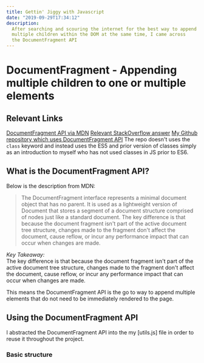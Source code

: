 ```yaml
---
title: Gettin' Jiggy with Javascript
date: "2019-09-29T17:34:12"
description:
  After searching and scouring the internet for the best way to append
  multiple children within the DOM at the same time, I came across
  the DocumentFragment API
---
```


# DocumentFragment - Appending multiple children to one or multiple elements

## Relevant Links

[DocumentFragment API via MDN](https://developer.mozilla.org/en-US/docs/Web/API/DocumentFragment)
[Relevant StackOverflow answer](https://stackoverflow.com/a/36798254)
[My Github repository which uses DocumentFragment API](https://github.com/ParamagicDev/libraryBookJS)
The repo doesn't uses the `class` keyword and instead uses the ES5 and prior version
of classes simply as an introduction to myself who has not used classes in JS prior
to ES6.

## What is the DocumentFragment API?

Below is the description from MDN:<br>

> The DocumentFragment interface represents a minimal document object that has no parent. It is used as a lightweight version of Document that stores a segment of a document structure comprised of nodes just like a standard document. The key difference is that because the document fragment isn't part of the active document tree structure, changes made to the fragment don't affect the document, cause reflow, or incur any performance impact that can occur when changes are made.

<i>Key Takeaway:</i><br>
The key difference is that because the document fragment isn't part of the active document tree structure, changes made to the fragment don't affect the document, cause reflow, or incur any performance impact that can occur when changes are made.<br>

This means the DocumentFragment API is the go to way to append multiple elements
that do not need to be immediately rendered to the page.

## Using the DocumentFragment API

I abstracted the DocumentFragment API into the my [utils.js] file in order to reuse it
throughout the project.

### Basic structure

